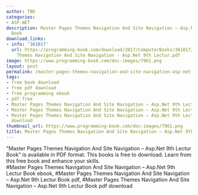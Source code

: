 ```yaml
---
author: TBD
categories:
- ASP.NET
description: Master Pages Themes Navigation And Site Navigation – Asp.Net 9th Lectur
  Book
download_links:
- info: '361017'
  url: https://programming-book.com/download/2017/ComputerBooks/361017/Master Pages
    Themes Navigation And Site Navigation - Asp.Net 9th Lectur.pdf
image: https://www.programming-book.com/doc-images/7961.png
layout: post
permalink: /master-pages-themes-navigation-and-site-navigation-asp-net-9th-lectur-book.html
tags:
- free book download
- free pdf download
- free programming ebook
- pdf free
- Master Pages Themes Navigation And Site Navigation – Asp.Net 9th Lectur Book ebook
- Master Pages Themes Navigation And Site Navigation – Asp.Net 9th Lectur Book pdf
- Master Pages Themes Navigation And Site Navigation – Asp.Net 9th Lectur Book pdf
  download
thumbnail_url: https://www.programming-book.com/doc-images/7961.png
title: Master Pages Themes Navigation And Site Navigation – Asp.Net 9th Lectur Book
---
```


 
<div class="item-desc text-justify">
  "Master Pages Themes Navigation And Site Navigation – Asp.Net 9th Lectur Book" is available in PDF format. This books is free to download. Learn from this free book and enhance your skills.
  <br>
  #Master Pages Themes Navigation And Site Navigation – Asp.Net 9th Lectur Book ebook, #Master Pages Themes Navigation And Site Navigation – Asp.Net 9th Lectur Book pdf, #Master Pages Themes Navigation And Site Navigation – Asp.Net 9th Lectur Book pdf download
</div>